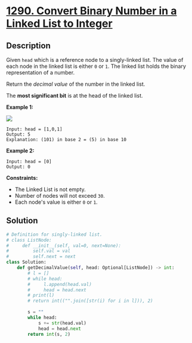 # [1290. Convert Binary Number in a Linked List to Integer](https://leetcode.com/problems/convert-binary-number-in-a-linked-list-to-integer/description/?envType=daily-question&envId=2025-07-14)

## Description

Given `head` which is a reference node to a singly-linked list. The value of each node in the linked list is either `0` or `1`. The linked list holds the binary representation of a number.

Return the *decimal value* of the number in the linked list.

The **most significant bit** is at the head of the linked list.

**Example 1:**

![](https://assets.leetcode.com/uploads/2019/12/05/graph-1.png)

```
Input: head = [1,0,1]
Output: 5
Explanation: (101) in base 2 = (5) in base 10

```

**Example 2:**

```
Input: head = [0]
Output: 0

```

**Constraints:**

- The Linked List is not empty.
- Number of nodes will not exceed `30`.
- Each node's value is either `0` or `1`.


## Solution

```python
# Definition for singly-linked list.
# class ListNode:
#     def __init__(self, val=0, next=None):
#         self.val = val
#         self.next = next
class Solution:
    def getDecimalValue(self, head: Optional[ListNode]) -> int:
        # l = []
        # while head:
        #     l.append(head.val)
        #     head = head.next
        # print(l)
        # return int(("".join([str(i) for i in l])), 2)
        
        s = ""
        while head:
            s += str(head.val)
            head = head.next
        return int(s, 2)
```